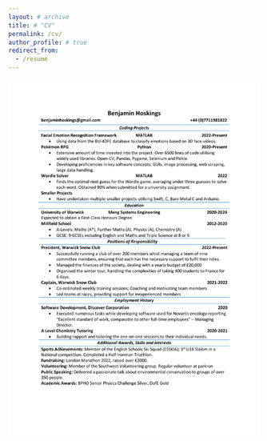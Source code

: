 ```yaml
---
layout: # archive
title: # "CV"
permalink: /cv/
author_profile: # true
redirect_from:
  - /resume
---
```


<img src="/images/Benjamin Hoskings CV.pdf" alt="ben-hoskings-cv" width="900"/>
